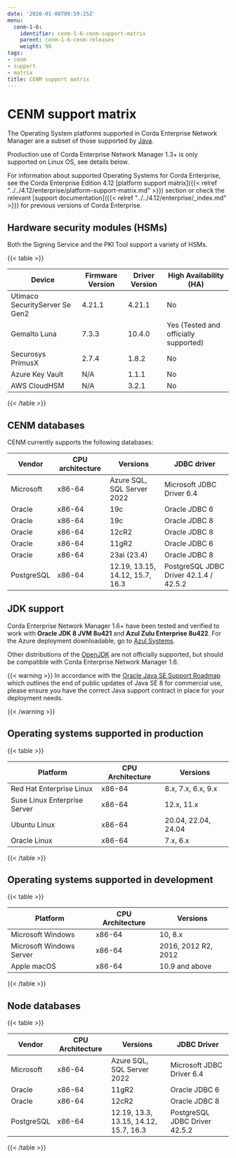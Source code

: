 ```yaml
---
date: '2020-01-08T09:59:25Z'
menu:
  cenm-1-6:
    identifier: cenm-1-6-cenm-support-matrix
    parent: cenm-1-6-cenm-releases
    weight: 90
tags:
- cenm
- support
- matrix
title: CENM support matrix
---
```



# CENM support matrix

The Operating System platforms supported in Corda Enterprise Network Manager are a subset of those supported by [Java](http://www.oracle.com/technetwork/java/javase/certconfig-2095354.html).

Production use of Corda Enterprise Network Manager 1.3+ is only supported on Linux OS, see details below.

For information about supported Operating Systems for Corda Enterprise, see the Corda Enterprise Edition 4.12 [platform support matrix]({{< relref "../../4.12/enterprise/platform-support-matrix.md" >}}) section or check the relevant [support documentation]({{< relref "../../4.12/enterprise/_index.md" >}}) for previous versions of Corda Enterprise.

## Hardware security modules (HSMs)

Both the Signing Service and the PKI Tool support a variety of HSMs.


{{< table >}}

|Device|Firmware Version|Driver Version|High Availability (HA)|
|--------------------------------|----------------------------------|------------------|------|
|Utimaco SecurityServer Se Gen2|4.21.1|4.21.1|No|
|Gemalto Luna|7.3.3|10.4.0|Yes (Tested and officially supported)|
|Securosys PrimusX|2.7.4|1.8.2|No|
|Azure Key Vault|N/A|1.1.1|No|
|AWS CloudHSM|N/A|3.2.1|No|

{{< /table >}}

## CENM databases

CENM currently supports the following databases:

|Vendor|CPU architecture|Versions|JDBC driver|
|-------------------------------|------------------|------------------|------------------------|
|Microsoft|x86-64|Azure SQL, SQL Server 2022|Microsoft JDBC Driver 6.4|
|Oracle|x86-64|19c|Oracle JDBC 6|
|Oracle|x86-64|19c|Oracle JDBC 8|
|Oracle|x86-64|12cR2|Oracle JDBC 8|
|Oracle|x86-64|11gR2|Oracle JDBC 6 |
|Oracle|x86-64|23ai (23.4)|Oracle JDBC 8 |
|PostgreSQL|x86-64|12.19, 13.15, 14.12, 15.7, 16.3|PostgreSQL JDBC Driver 42.1.4 / 42.5.2|

## JDK support

Corda Enterprise Network Manager 1.6+ have been tested and verified to work with **Oracle JDK 8 JVM 8u421** and **Azul Zulu Enterprise 8u422**. For the Azure deployment downloadable, go to [Azul Systems](https://www.azul.com/downloads/azure-only/zulu/).

Other distributions of the [OpenJDK](https://openjdk.java.net/) are not officially supported, but should be compatible with Corda Enterprise Network Manager 1.6.

{{< warning >}}
In accordance with the [Oracle Java SE Support Roadmap](https://www.oracle.com/technetwork/java/java-se-support-roadmap.html)
which outlines the end of public updates of Java SE 8 for commercial use, please ensure you have the correct Java support contract in place
for your deployment needs.

{{< /warning >}}

## Operating systems supported in production

{{< table >}}

|Platform|CPU Architecture|Versions|
|-------------------------------|------------------|-----------|
|Red Hat Enterprise Linux|x86-64|8.x, 7.x, 6.x, 9.x|
|Suse Linux Enterprise Server|x86-64|12.x, 11.x|
|Ubuntu Linux|x86-64|20.04, 22.04, 24.04|
|Oracle Linux|x86-64|7.x, 6.x|

{{< /table >}}


## Operating systems supported in development


{{< table >}}

|Platform|CPU Architecture|Versions|
|-------------------------------|------------------|-----------|
|Microsoft Windows|x86-64|10, 8.x|
|Microsoft Windows Server|x86-64|2016, 2012 R2, 2012|
|Apple macOS|x86-64|10.9 and above|

{{< /table >}}


## Node databases


{{< table >}}

|Vendor|CPU Architecture|Versions|JDBC Driver|
|-------------------------------|------------------|------------------|------------------------|
|Microsoft|x86-64|Azure SQL, SQL Server 2022|Microsoft JDBC Driver 6.4|
|Oracle|x86-64|11gR2|Oracle JDBC 6|
|Oracle|x86-64|12cR2|Oracle JDBC 8|
|PostgreSQL|x86-64|12.19, 13.3, 13.15, 14.12, 15.7, 16.3|PostgreSQL JDBC Driver 42.5.2|

{{< /table >}}
